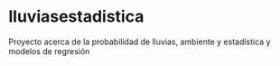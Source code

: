 # lluviasestadistica
Proyecto acerca de la probabilidad de lluvias, ambiente y estadística y modelos de regresión
